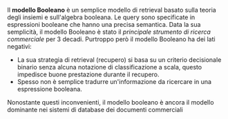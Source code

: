 Il **modello Booleano** è un semplice modello di retrieval basato sulla teoria degli insiemi e sull'algebra booleana.
Le query sono specificate in espressioni booleane che hanno una precisa semantica.
Data la sua semplicità, il modello Booleano è stato il *principale strumento di ricerca commerciale* per 3 decadi.
Purtroppo però il modello Booleano ha dei lati negativi:
- La sua strategia di retrieval (recupero) si basa su un criterio decisionale binario senza alcuna notazione di classificazione a scala, questo impedisce buone prestazione durante il recupero.
- Spesso non è semplice tradurre un'informazione da ricercare in una espressione booleana.

Nonostante questi inconvenienti, il modello booleano è ancora il modello dominante nei sistemi di database dei documenti commerciali